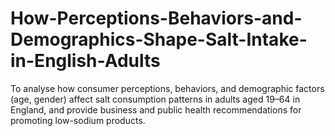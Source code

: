 # How-Perceptions-Behaviors-and-Demographics-Shape-Salt-Intake-in-English-Adults
To analyse how consumer perceptions, behaviors, and demographic factors (age, gender) affect salt consumption patterns in adults aged 19–64 in England, and provide business and public health recommendations for promoting low-sodium products.
